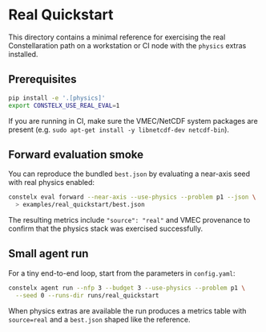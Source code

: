 # Real Quickstart

This directory contains a minimal reference for exercising the real Constellaration
path on a workstation or CI node with the `physics` extras installed.

## Prerequisites

```bash
pip install -e '.[physics]'
export CONSTELX_USE_REAL_EVAL=1
```

If you are running in CI, make sure the VMEC/NetCDF system packages are present
(e.g. `sudo apt-get install -y libnetcdf-dev netcdf-bin`).

## Forward evaluation smoke

You can reproduce the bundled `best.json` by evaluating a near-axis seed with
real physics enabled:

```bash
constelx eval forward --near-axis --use-physics --problem p1 --json \
  > examples/real_quickstart/best.json
```

The resulting metrics include `"source": "real"` and VMEC provenance to confirm
that the physics stack was exercised successfully.

## Small agent run

For a tiny end-to-end loop, start from the parameters in `config.yaml`:

```bash
constelx agent run --nfp 3 --budget 3 --use-physics --problem p1 \
  --seed 0 --runs-dir runs/real_quickstart
```

When physics extras are available the run produces a metrics table with
`source=real` and a `best.json` shaped like the reference.
